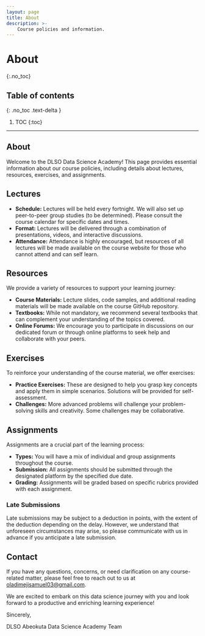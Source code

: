 ```yaml
---
layout: page
title: About
description: >-
    Course policies and information.
---
```


# About
{:.no_toc}

## Table of contents
{: .no_toc .text-delta }

1. TOC
{:toc}

---

## About

Welcome to the DLSO Data Science Academy! This page provides essential information about our course policies, including details about lectures, resources, exercises, and assignments.

## Lectures

- **Schedule:** Lectures will be held every fortnight. We will also set up peer-to-peer group studies (to be determined). Please consult the course calendar for specific dates and times.
- **Format:** Lectures will be delivered through a combination of presentations, videos, and interactive discussions.
- **Attendance:** Attendance is highly encouraged, but resources of all lectures will be made available on the course website for those who cannot attend and can self learn.

## Resources

We provide a variety of resources to support your learning journey:

- **Course Materials:** Lecture slides, code samples, and additional reading materials will be made available on the course GitHub repository.
- **Textbooks:** While not mandatory, we recommend several textbooks that can complement your understanding of the topics covered.
- **Online Forums:** We encourage you to participate in discussions on our dedicated forum or through online platforms to seek help and collaborate with your peers.

## Exercises

To reinforce your understanding of the course material, we offer exercises:

- **Practice Exercises:** These are designed to help you grasp key concepts and apply them in simple scenarios. Solutions will be provided for self-assessment.
- **Challenges:** More advanced problems will challenge your problem-solving skills and creativity. Some challenges may be collaborative.

## Assignments

Assignments are a crucial part of the learning process:

- **Types:** You will have a mix of individual and group assignments throughout the course.
- **Submission:** All assignments should be submitted through the designated platform by the specified due date.
- **Grading:** Assignments will be graded based on specific rubrics provided with each assignment.

### Late Submissions

Late submissions may be subject to a deduction in points, with the extent of the deduction depending on the delay. However, we understand that unforeseen circumstances may arise, so please communicate with us in advance if you anticipate a late submission.


## Contact

If you have any questions, concerns, or need clarification on any course-related matter, please feel free to reach out to us at [oladimejisamuel03@gmail.com](mailto:oladimejisamuel03@gmail.com).

We are excited to embark on this data science journey with you and look forward to a productive and enriching learning experience!

Sincerely,

DLSO Abeokuta Data Science Academy Team
